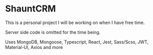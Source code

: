 # ShauntCRM

This is a personal project I will be working on when I have free time.

Server side code is omitted for the time being.

Uses MongoDB, Mongoose, Typescript, React, Jest, Sass/Scss, JWT, Material-UI, Axios and more